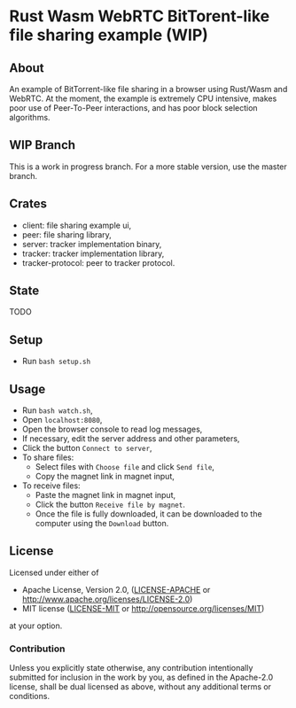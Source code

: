 # Rust Wasm WebRTC BitTorent-like file sharing example (WIP)

## About

An example of BitTorrent-like file sharing in a browser using Rust/Wasm and WebRTC.
At the moment, the example is extremely CPU intensive, makes poor use of Peer-To-Peer interactions, and has poor block selection algorithms.

## WIP Branch

This is a work in progress branch.
For a more stable version, use the master branch.

## Crates

- client: file sharing example ui,
- peer: file sharing library,
- server: tracker implementation binary,
- tracker: tracker implementation library,
- tracker-protocol: peer to tracker protocol.

## State

TODO

## Setup

* Run `bash setup.sh`

## Usage

* Run `bash watch.sh`,
* Open `localhost:8080`,
* Open the browser console to read log messages,
* If necessary, edit the server address and other parameters,
* Сlick the button `Connect to server`,
* To share files:
    * Select files with `Choose file` and click `Send file`,
    * Copy the magnet link in magnet input,
* To receive files:
    * Paste the magnet link in magnet input,
    * Click the button `Receive file by magnet`.
    * Once the file is fully downloaded, it can be downloaded to the computer using the `Download` button.

## License

Licensed under either of

* Apache License, Version 2.0,
  ([LICENSE-APACHE](LICENSE-APACHE) or http://www.apache.org/licenses/LICENSE-2.0)
* MIT license ([LICENSE-MIT](LICENSE-MIT) or http://opensource.org/licenses/MIT)

at your option.

### Contribution

Unless you explicitly state otherwise, any contribution intentionally submitted
for inclusion in the work by you, as defined in the Apache-2.0 license,
shall be dual licensed as above, without any
additional terms or conditions.
